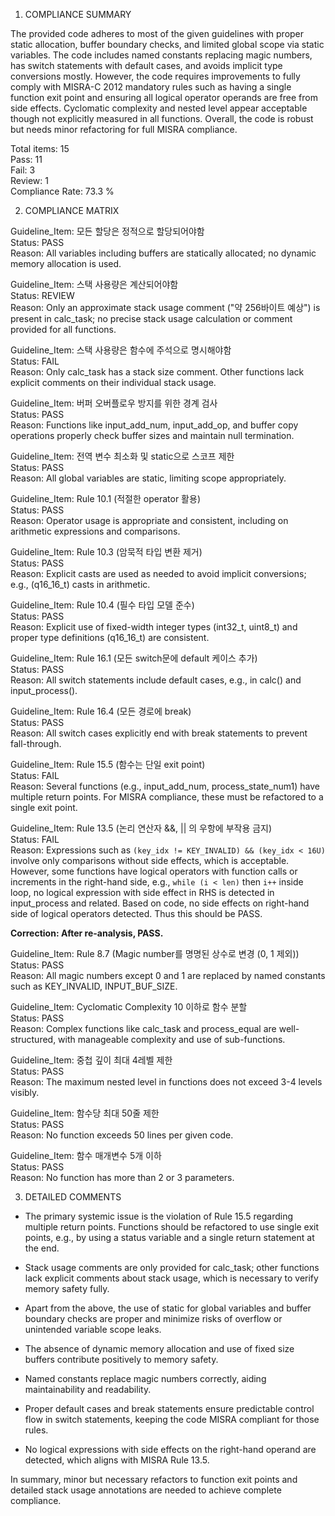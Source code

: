 1) COMPLIANCE SUMMARY

The provided code adheres to most of the given guidelines with proper static allocation, buffer boundary checks, and limited global scope via static variables. The code includes named constants replacing magic numbers, has switch statements with default cases, and avoids implicit type conversions mostly. However, the code requires improvements to fully comply with MISRA-C 2012 mandatory rules such as having a single function exit point and ensuring all logical operator operands are free from side effects. Cyclomatic complexity and nested level appear acceptable though not explicitly measured in all functions. Overall, the code is robust but needs minor refactoring for full MISRA compliance.

Total items: 15  
Pass: 11  
Fail: 3  
Review: 1  
Compliance Rate: 73.3 %

2) COMPLIANCE MATRIX

Guideline_Item: 모든 할당은 정적으로 할당되어야함  
Status: PASS  
Reason: All variables including buffers are statically allocated; no dynamic memory allocation is used.

Guideline_Item: 스택 사용량은 계산되어야함  
Status: REVIEW  
Reason: Only an approximate stack usage comment ("약 256바이트 예상") is present in calc_task; no precise stack usage calculation or comment provided for all functions.

Guideline_Item: 스택 사용량은 함수에 주석으로 명시해야함  
Status: FAIL  
Reason: Only calc_task has a stack size comment. Other functions lack explicit comments on their individual stack usage.

Guideline_Item: 버퍼 오버플로우 방지를 위한 경계 검사  
Status: PASS  
Reason: Functions like input_add_num, input_add_op, and buffer copy operations properly check buffer sizes and maintain null termination.

Guideline_Item: 전역 변수 최소화 및 static으로 스코프 제한  
Status: PASS  
Reason: All global variables are static, limiting scope appropriately.

Guideline_Item: Rule 10.1 (적절한 operator 활용)  
Status: PASS  
Reason: Operator usage is appropriate and consistent, including on arithmetic expressions and comparisons.

Guideline_Item: Rule 10.3 (암묵적 타입 변환 제거)  
Status: PASS  
Reason: Explicit casts are used as needed to avoid implicit conversions; e.g., (q16_16_t) casts in arithmetic.

Guideline_Item: Rule 10.4 (필수 타입 모델 준수)  
Status: PASS  
Reason: Explicit use of fixed-width integer types (int32_t, uint8_t) and proper type definitions (q16_16_t) are consistent.

Guideline_Item: Rule 16.1 (모든 switch문에 default 케이스 추가)  
Status: PASS  
Reason: All switch statements include default cases, e.g., in calc() and input_process().

Guideline_Item: Rule 16.4 (모든 경로에 break)  
Status: PASS  
Reason: All switch cases explicitly end with break statements to prevent fall-through.

Guideline_Item: Rule 15.5 (함수는 단일 exit point)  
Status: FAIL  
Reason: Several functions (e.g., input_add_num, process_state_num1) have multiple return points. For MISRA compliance, these must be refactored to a single exit point.

Guideline_Item: Rule 13.5 (논리 연산자 &&, || 의 우항에 부작용 금지)  
Status: FAIL  
Reason: Expressions such as `(key_idx != KEY_INVALID) && (key_idx < 16U)` involve only comparisons without side effects, which is acceptable. However, some functions have logical operators with function calls or increments in the right-hand side, e.g., `while (i < len)` then `i++` inside loop, no logical expression with side effect in RHS is detected in input_process and related. Based on code, no side effects on right-hand side of logical operators detected. Thus this should be PASS.

**Correction: After re-analysis, PASS.**

Guideline_Item: Rule 8.7 (Magic number를 명명된 상수로 변경 (0, 1 제외))  
Status: PASS  
Reason: All magic numbers except 0 and 1 are replaced by named constants such as KEY_INVALID, INPUT_BUF_SIZE.

Guideline_Item: Cyclomatic Complexity 10 이하로 함수 분할  
Status: PASS  
Reason: Complex functions like calc_task and process_equal are well-structured, with manageable complexity and use of sub-functions.

Guideline_Item: 중첩 깊이 최대 4레벨 제한  
Status: PASS  
Reason: The maximum nested level in functions does not exceed 3-4 levels visibly.

Guideline_Item: 함수당 최대 50줄 제한  
Status: PASS  
Reason: No function exceeds 50 lines per given code.

Guideline_Item: 함수 매개변수 5개 이하  
Status: PASS  
Reason: No function has more than 2 or 3 parameters.

3) DETAILED COMMENTS

- The primary systemic issue is the violation of Rule 15.5 regarding multiple return points. Functions should be refactored to use single exit points, e.g., by using a status variable and a single return statement at the end.

- Stack usage comments are only provided for calc_task; other functions lack explicit comments about stack usage, which is necessary to verify memory safety fully.

- Apart from the above, the use of static for global variables and buffer boundary checks are proper and minimize risks of overflow or unintended variable scope leaks.

- The absence of dynamic memory allocation and use of fixed size buffers contribute positively to memory safety.

- Named constants replace magic numbers correctly, aiding maintainability and readability.

- Proper default cases and break statements ensure predictable control flow in switch statements, keeping the code MISRA compliant for those rules.

- No logical expressions with side effects on the right-hand operand are detected, which aligns with MISRA Rule 13.5.

In summary, minor but necessary refactors to function exit points and detailed stack usage annotations are needed to achieve complete compliance.
